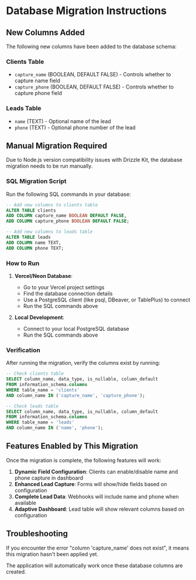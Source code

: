 # Database Migration Instructions

## New Columns Added

The following new columns have been added to the database schema:

### Clients Table
- `capture_name` (BOOLEAN, DEFAULT FALSE) - Controls whether to capture name field
- `capture_phone` (BOOLEAN, DEFAULT FALSE) - Controls whether to capture phone field

### Leads Table
- `name` (TEXT) - Optional name of the lead
- `phone` (TEXT) - Optional phone number of the lead

## Manual Migration Required

Due to Node.js version compatibility issues with Drizzle Kit, the database migration needs to be run manually.

### SQL Migration Script

Run the following SQL commands in your database:

```sql
-- Add new columns to clients table
ALTER TABLE clients 
ADD COLUMN capture_name BOOLEAN DEFAULT FALSE,
ADD COLUMN capture_phone BOOLEAN DEFAULT FALSE;

-- Add new columns to leads table
ALTER TABLE leads 
ADD COLUMN name TEXT,
ADD COLUMN phone TEXT;
```

### How to Run

1. **Vercel/Neon Database**:
   - Go to your Vercel project settings
   - Find the database connection details
   - Use a PostgreSQL client (like psql, DBeaver, or TablePlus) to connect
   - Run the SQL commands above

2. **Local Development**:
   - Connect to your local PostgreSQL database
   - Run the SQL commands above

### Verification

After running the migration, verify the columns exist by running:

```sql
-- Check clients table
SELECT column_name, data_type, is_nullable, column_default 
FROM information_schema.columns 
WHERE table_name = 'clients' 
AND column_name IN ('capture_name', 'capture_phone');

-- Check leads table
SELECT column_name, data_type, is_nullable, column_default 
FROM information_schema.columns 
WHERE table_name = 'leads' 
AND column_name IN ('name', 'phone');
```

## Features Enabled by This Migration

Once the migration is complete, the following features will work:

1. **Dynamic Field Configuration**: Clients can enable/disable name and phone capture in dashboard
2. **Enhanced Lead Capture**: Forms will show/hide fields based on configuration
3. **Complete Lead Data**: Webhooks will include name and phone when available
4. **Adaptive Dashboard**: Lead table will show relevant columns based on configuration

## Troubleshooting

If you encounter the error "column 'capture_name' does not exist", it means this migration hasn't been applied yet.

The application will automatically work once these database columns are created.
